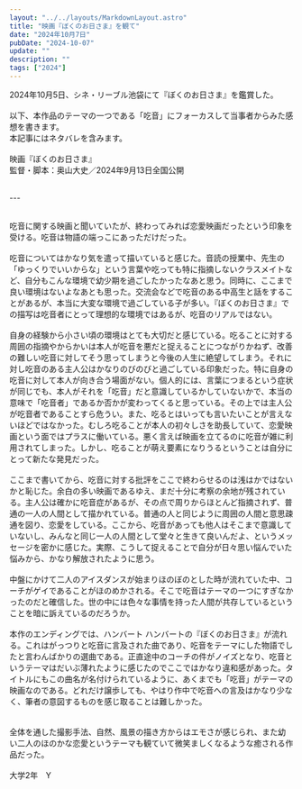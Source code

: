 ```yaml
---
layout: "../../layouts/MarkdownLayout.astro"
title: "映画『ぼくのお日さま』を観て"
date: "2024年10月7日"
pubDate: "2024-10-07"
update: ""
description: ""
tags: ["2024"]
---
```


2024年10月5日、シネ・リーブル池袋にて『ぼくのお日さま』を鑑賞した。
<br>
<br>
以下、本作品のテーマの一つである「吃音」にフォーカスして当事者からみた感想を書きます。
<br>
本記事にはネタバレを含みます。
<br>
<br>
映画『ぼくのお日さま』
<br>
監督・脚本：奥山大史／2024年9月13日全国公開
<br>
<br>
<p>---</p>
<br>
吃音に関する映画と聞いていたが、終わってみれば恋愛映画だったという印象を受ける。吃音は物語の端っこにあっただけだった。
<br>
<br>
吃音についてはかなり気を遣って描いていると感じた。音読の授業中、先生の「ゆっくりでいいからな」という言葉や吃っても特に指摘しないクラスメイトなど、自分もこんな環境で幼少期を過ごしたかったなあと思う。同時に、ここまで良い環境はないよなあとも思った。交流会などで吃音のある中高生と話をすることがあるが、本当に大変な環境で過ごしている子が多い。『ぼくのお日さま』での描写は吃音者にとって理想的な環境ではあるが、吃音のリアルではない。
<br>
<br>
自身の経験から小さい頃の環境はとても大切だと感じている。吃ることに対する周囲の指摘やからかいは本人が吃音を悪だと捉えることにつながりかねず、改善の難しい吃音に対してそう思ってしまうと今後の人生に絶望してしまう。それに対し吃音のある主人公はかなりのびのびと過ごしている印象だった。特に自身の吃音に対して本人が向き合う場面がない。個人的には、言葉につまるという症状が同じでも、本人がそれを「吃音」だと意識しているかしていないかで、本当の意味で「吃音者」であるか否かが変わってくると思っている。その上では主人公が吃音者であることすら危うい。また、吃るとはいっても言いたいことが言えないほどではなかった。むしろ吃ることが本人の初々しさを助長していて、恋愛映画という面ではプラスに働いている。悪く言えば映画を立てるのに吃音が雑に利用されてしまった。しかし、吃ることが萌え要素になりうるということは自分にとって新たな発見だった。
<br>
<br>
ここまで書いてから、吃音に対する批評をここで終わらせるのは浅はかではないかと恥じた。余白の多い映画であるゆえ、まだ十分に考察の余地が残されている。主人公は確かに吃音症があるが、その点で周りからほとんど指摘されず、普通の一人の人間として描かれている。普通の人と同じように周囲の人間と意思疎通を図り、恋愛をしている。ここから、吃音があっても他人はそこまで意識していないし、みんなと同じ一人の人間として堂々と生きて良いんだよ、というメッセージを密かに感じた。実際、こうして捉えることで自分が日々思い悩んでいた悩みから、かなり解放されたように思う。
<br>
<br>
中盤にかけて二人のアイスダンスが始まりほのぼのとした時が流れていた中、コーチがゲイであることがほのめかされる。そこで吃音はテーマの一つにすぎなかったのだと確信した。世の中には色々な事情を持った人間が共存しているということを暗に訴えているのだろうか。
<br>
<br>
本作のエンディングでは、ハンバート ハンバートの『ぼくのお日さま』が流れる。これはがっつりと吃音に言及された曲であり、吃音をテーマにした物語でしたと言わんばかりの選曲である。正直途中のコーチの件がノイズとなり、吃音というテーマはだいぶ薄れたように感じたのでここではかなり違和感があった。タイトルにもこの曲名が名付けられているように、あくまでも「吃音」がテーマの映画なのである。どれだけ譲歩しても、やはり作中で吃音への言及はかなり少なく、筆者の意図するものを感じ取ることは難しかった。
<br>
<br>
<br>
全体を通した撮影手法、自然、風景の描き方からはエモさが感じられ、また幼い二人のほのかな恋愛というテーマも観ていて微笑ましくなるような癒される作品だった。
<br>
<br>
大学2年&emsp;Y